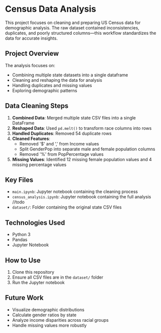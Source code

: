 # Census Data Analysis
This project focuses on cleaning and preparing US Census data for demographic analysis. The raw dataset contained inconsistencies, duplicates, and poorly structured columns—this workflow standardizes the data for accurate insights.

## Project Overview

The analysis focuses on:
- Combining multiple state datasets into a single dataframe
- Cleaning and reshaping the data for analysis
- Handling duplicates and missing values
- Exploring demographic patterns

## Data Cleaning Steps

1. **Combined Data**: Merged multiple state CSV files into a single DataFrame
2. **Reshaped Data**: Used `pd.melt()` to transform race columns into rows
3. **Handled Duplicates**: Removed 54 duplicate rows
4. **Cleaned Features**:
   - Removed '$' and ',' from Income values
   - Split GenderPop into separate male and female population columns
   - Removed '%' from PopPercentage values
5. **Missing Values**: Identified 12 missing female population values and 4 missing percentage values

## Key Files
- `main.ipynb`: Jupyter notebook containing the cleaning process
- `census_analysis.ipynb`: Jupyter notebook containing the full analysis //todo
- `dataset/`: Folder containing the original state CSV files

## Technologies Used

- Python 3
- Pandas
- Jupyter Notebook

## How to Use

1. Clone this repository
2. Ensure all CSV files are in the `dataset/` folder
3. Run the Jupyter notebook 

## Future Work

- Visualize demographic distributions
- Calculate gender ratios by state
- Analyze income disparities across racial groups
- Handle missing values more robustly
